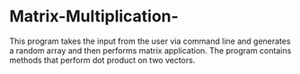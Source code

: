 # Matrix-Multiplication-
This program takes the input from the user via command line and generates a random array and then performs matrix application. The program contains methods that perform dot product on two vectors.